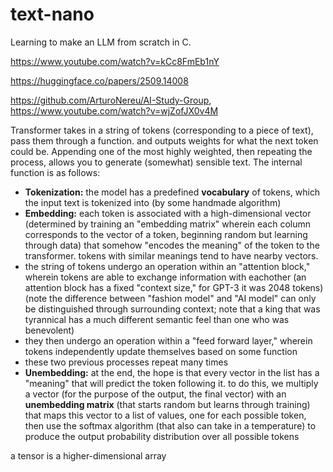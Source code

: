 # text-nano

Learning to make an LLM from scratch in C.

https://www.youtube.com/watch?v=kCc8FmEb1nY

https://huggingface.co/papers/2509.14008

https://github.com/ArturoNereu/AI-Study-Group, https://www.youtube.com/watch?v=wjZofJX0v4M 

Transformer takes in a string of tokens (corresponding to a piece of text), pass them through a function. and outputs weights for what the next token could be. Appending one of the most highly weighted, then repeating the process, allows you to generate (somewhat) sensible text. The internal function is as follows:

- **Tokenization:** the model has a predefined **vocabulary** of tokens, which the input text is tokenized into (by some handmade algorithm)
- **Embedding:** each token is associated with a high-dimensional vector (determined by training an "embedding matrix" wherein each column corresponds to the vector of a token, beginning random but learning through data) that somehow "encodes the meaning" of the token to the transformer. tokens with similar meanings tend to have nearby vectors.
- the string of tokens undergo an operation within an "attention block," wherein tokens are able to exchange information with eachother (an attention block has a fixed "context size," for GPT-3 it was 2048 tokens) (note the difference between "fashion model" and "AI model" can only be distinguished through surrounding context; note that a king that was tyrannical has a much different semantic feel than one who was benevolent)
- they then undergo an operation within a "feed forward layer," wherein tokens independently update themselves based on some function
- these two previous processes repeat many times
- **Unembedding:** at the end, the hope is that every vector in the list has a "meaning" that will predict the token following it. to do this, we multiply a vector (for the purpose of the output, the final vector) with an **unembedding matrix** (that starts random but learns through training) that maps this vector to a list of values, one for each possible token, then use the softmax algorithm (that also can take in a temperature) to produce the output probability distribution over all possible tokens

a tensor is a higher-dimensional array
